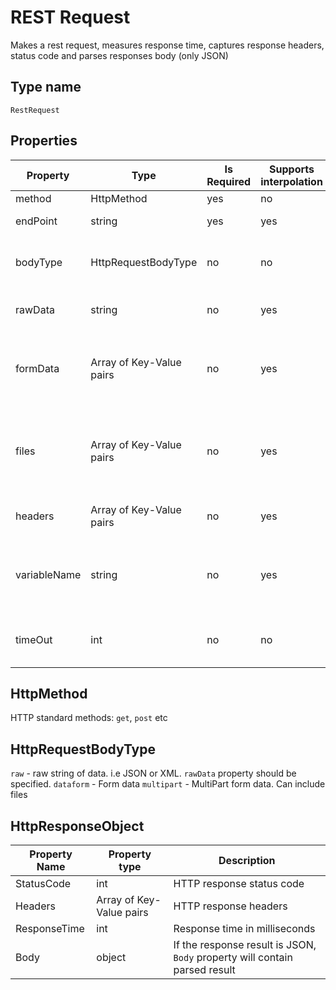 # REST Request

Makes a rest request, measures response time, captures response headers, status code and parses responses body (only JSON)

## Type name

`RestRequest`

## Properties

|Property|Type|Is Required|Supports interpolation|Description|
|---|---|---|---|---|
|method|HttpMethod|yes|no|HTTP method|
|endPoint|string|yes|yes|URL of the endpoint to reach|
|bodyType|HttpRequestBodyType|no|no|Type of the HTTP Request body. If ommitted - no body will be sent|
|rawData|string|no|yes|Raw string of data. Used when `bodyType` is `raw`|
|formData|Array of Key-Value pairs|no|yes|Array of key-values of the form data. Used when `bodyType` is `formdata` or `multipart`|
|files|Array of Key-Value pairs|no|yes|Array of key-values of file property name - path to file to upload. Used when `bodyType` is `multipart`|
|headers|Array of Key-Value pairs|no|yes|Array of key-values of HTTP request headers|
|variableName|string|no|yes|Name of the variable where to save the result of the execution of type `HttpResponseObject`|
|timeOut|int|no|no|Max allowed time in seconds for the request to be executed|

## HttpMethod

HTTP standard methods: `get`, `post` etc

## HttpRequestBodyType

`raw` - raw string of data. i.e JSON or XML. `rawData` property should be specified.
`dataform` - Form data
`multipart` - MultiPart form data. Can include files

## HttpResponseObject

|Property Name|Property type|Description|
|---|---|---|
|StatusCode|int|HTTP response status code|
|Headers|Array of Key-Value pairs|HTTP response headers|
|ResponseTime|int|Response time in milliseconds|
|Body|object|If the response result is JSON, `Body` property will contain parsed result|
